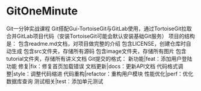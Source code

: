 # GitOneMinute
Git一分钟实战课程
Git搭配Gui-TortoiseGit与GitLab使用，通过TortoiseGit拉取合并GitLab项目代码（安装TortoiseGit可能会默认安装基础Git服务）
项目的结构是：
  包含readme.md文档，对项目做完整的介绍
  包含LICENSE，创建仓库时自动生成
  包含src文件夹，存储所有源码
  包含image文件夹，存储所有图片
  包含tutorial文件夹，存储所有讲义文档
Git提交的格式：
  新功能|feat：添加用户登陆功能
  修复|fix：修复首页加载错误
  文档更新|docs：更新API文档
  代码格式调整|style：调整代码缩进
  代码重构|refactor：重构用户模块
  性能优化|perf：优化数据库查询
  测试相关|test：添加单元测试

